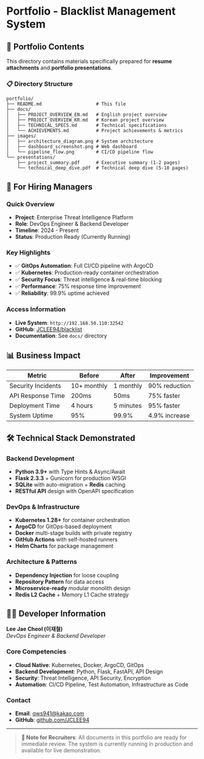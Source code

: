 # Portfolio - Blacklist Management System

## 📁 Portfolio Contents

This directory contains materials specifically prepared for **resume attachments** and **portfolio presentations**.

### 📋 Directory Structure

```
portfolio/
├── README.md                    # This file
├── docs/
│   ├── PROJECT_OVERVIEW_EN.md   # English project overview
│   ├── PROJECT_OVERVIEW_KR.md   # Korean project overview
│   ├── TECHNICAL_SPECS.md       # Technical specifications
│   └── ACHIEVEMENTS.md          # Project achievements & metrics
├── images/
│   ├── architecture_diagram.png # System architecture
│   ├── dashboard_screenshot.png # Web dashboard
│   └── pipeline_flow.png        # CI/CD pipeline flow
└── presentations/
    ├── project_summary.pdf      # Executive summary (1-2 pages)
    └── technical_deep_dive.pdf  # Technical deep dive (5-10 pages)
```

## 🎯 For Hiring Managers

### Quick Overview
- **Project**: Enterprise Threat Intelligence Platform
- **Role**: DevOps Engineer & Backend Developer
- **Timeline**: 2024 - Present
- **Status**: Production Ready (Currently Running)

### Key Highlights
- ✅ **GitOps Automation**: Full CI/CD pipeline with ArgoCD
- ✅ **Kubernetes**: Production-ready container orchestration
- ✅ **Security Focus**: Threat intelligence & real-time blocking
- ✅ **Performance**: 75% response time improvement
- ✅ **Reliability**: 99.9% uptime achieved

### Access Information
- **Live System**: `http://192.168.50.110:32542`
- **GitHub**: [JCLEE94/blacklist](https://github.com/JCLEE94/blacklist)
- **Documentation**: See `docs/` directory

## 📊 Business Impact

| Metric | Before | After | Improvement |
|--------|--------|-------|-------------|
| Security Incidents | 10+ monthly | 1 monthly | 90% reduction |
| API Response Time | 200ms | 50ms | 75% faster |
| Deployment Time | 4 hours | 5 minutes | 95% faster |
| System Uptime | 95% | 99.9% | 4.9% increase |

## 🛠️ Technical Stack Demonstrated

### Backend Development
- **Python 3.9+** with Type Hints & Async/Await
- **Flask 2.3.3** + Gunicorn for production WSGI
- **SQLite** with auto-migration + **Redis** caching
- **RESTful API** design with OpenAPI specification

### DevOps & Infrastructure
- **Kubernetes 1.28+** for container orchestration
- **ArgoCD** for GitOps-based deployment
- **Docker** multi-stage builds with private registry
- **GitHub Actions** with self-hosted runners
- **Helm Charts** for package management

### Architecture & Patterns
- **Dependency Injection** for loose coupling
- **Repository Pattern** for data access
- **Microservice-ready** modular monolith design
- **Redis L2 Cache** + Memory L1 Cache strategy

## 👨‍💻 Developer Information

**Lee Jae Cheol (이재철)**  
*DevOps Engineer & Backend Developer*

### Core Competencies
- **Cloud Native**: Kubernetes, Docker, ArgoCD, GitOps
- **Backend Development**: Python, Flask, FastAPI, API Design
- **Security**: Threat Intelligence, API Security, Encryption
- **Automation**: CI/CD Pipeline, Test Automation, Infrastructure as Code

### Contact
- **Email**: qws941@kakao.com
- **GitHub**: [github.com/JCLEE94](https://github.com/JCLEE94)


---

> **📝 Note for Recruiters**: All documents in this portfolio are ready for immediate review. The system is currently running in production and available for live demonstration.